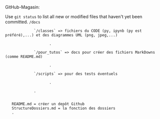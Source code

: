 GitHub-Magasin:

Use `git status` to list all new or modified files that haven't yet been committed.
       `/docs`

                 `/classes` => fichiers du CODE (py, ipynb (py est préféré),...) et des diagrammes UML (png, jpeg,...)

                        .
                 
                 `/pour_tutos` => docs pour créer des fichiers MarkDowns (comme README.md)

                        .
                 
                 `/scripts` => pour des tests éventuels

                        .
                 
                 .

                 
       README.md = créer un depôt Github
       StructureDossiers.md = la fonction des dossiers
       .

